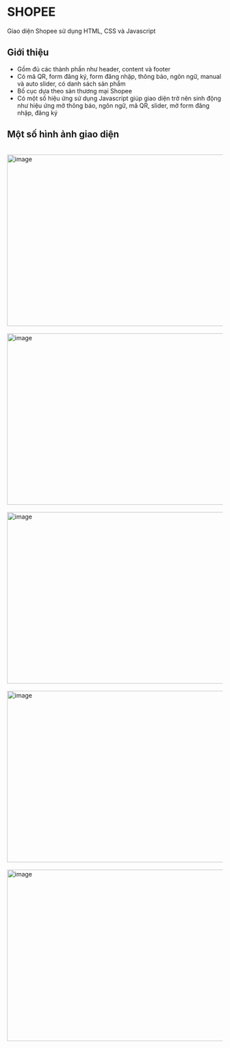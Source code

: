# SHOPEE
Giao diện Shopee sử dụng HTML, CSS và Javascript

## Giới thiệu
- Gồm đủ các thành phần như header, content và footer
- Có mã QR, form đăng ký, form đăng nhập, thông báo, ngôn ngữ, manual và auto slider, có danh sách sản phẩm
- Bố cục dựa theo sàn thương mại Shopee
- Có một số hiệu ứng sử dụng Javascript giúp giao diện trở nên sinh động như hiệu ứng mở thông báo, ngôn ngữ, mã QR, slider, mở form đăng nhập, đăng ký

## Một số hình ảnh giao diện
<br>
<img width="840" height="400" alt="image" src="https://github.com/DoBaoTrung/Shopee/assets/127092095/327d00a5-87c3-47f9-815e-72e8b267be24">
</br>

<br>
<img width="840" height="400" alt="image" src="https://github.com/DoBaoTrung/Shopee/assets/127092095/4f9ecf09-f4d3-465d-8bfc-270f2c6067ec">
</br>

<br>
<img width="840" height="400" alt="image" src="https://github.com/DoBaoTrung/Shopee/assets/127092095/29098d37-a59a-4445-890f-4c12d55eaffa">
</br>

<br>
<img width="840" height="400" alt="image" src="https://github.com/DoBaoTrung/Shopee/assets/127092095/d6b56193-02b1-4225-a69c-a66894443c3f">
</br>

<br>
<img width="840" height="400" alt="image" src="https://github.com/DoBaoTrung/Shopee/assets/127092095/955b3afd-e124-48ce-aeb5-df9c4a1d4073">
</br>
